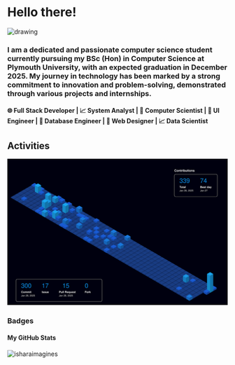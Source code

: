 # Hello there!

<img src="https://github.com/user-attachments/assets/c39d3852-6524-4364-bf3c-c0933cbee421" alt="drawing" width="100"/>

### I am a dedicated and passionate computer science student currently pursuing my BSc (Hon) in Computer Science at Plymouth University, with an expected graduation in December 2025. My journey in technology has been marked by a strong commitment to innovation and problem-solving, demonstrated through various projects and internships.

#### 🌐 Full Stack Developer | 📈 System Analyst | 🧬 Computer Scientist | 🌟 UI Engineer | 💾 Database Engineer | 🎨 Web Designer | 📈 Data Scientist

## Activities

![svg](https://raw.githubusercontent.com/isharaimagines/isharaimagines/refs/heads/main/profile-3d-contrib/profile-night-view.svg)

### Badges

#### My GitHub Stats

<img align="center" height="180em" src="https://github-readme-stats.vercel.app/api/top-langs/?username=isharaimagines&hide=html,css&layout=compact&theme=nightowl" alt=isharaimagines />

